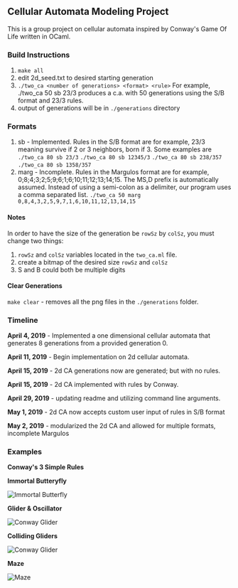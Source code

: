 
## Cellular Automata Modeling Project
This is a group project on cellular automata inspired by Conway's Game Of Life written in OCaml.

### Build Instructions
1. `make all`
2. edit 2d_seed.txt to desired starting generation
3. `./two_ca <number of generations> <format> <rule>` For example, ./two_ca 50 sb 23/3 produces a c.a. with 50 generations using the S/B format and 23/3 rules.
4. output of generations will be in `./generations` directory

### Formats
1. sb - Implemented. Rules in the S/B format are for example, 23/3 meaning survive if 2 or 3 neighbors, born if 3. Some examples are
  `./two_ca 80 sb 23/3`
  `./two_ca 80 sb 12345/3`
  `./two_ca 80 sb 238/357`
  `./two_ca 80 sb 1358/357`
2. marg - Incomplete. Rules in the Margulos format are for example, 0;8;4;3;2;5;9;6;1;6;10;11;12;13;14;15. The MS,D prefix   is automatically assumed. Instead of using a semi-colon as a delimiter, our program uses a comma separated list.
  `./two_ca 50 marg 0,8,4,3,2,5,9,7,1,6,10,11,12,13,14,15`
  
#### Notes
In order to have the size of the generation be `rowSz` by `colSz`, you must change two things:
1. `rowSz` and `colSz` variables located in the `two_ca.ml` file.
2. create a bitmap of the desired size `rowSz` and `colSz` 
3. S and B could both be multiple digits

#### Clear Generations
`make clear` - removes all the png files in the `./generations` folder.


### Timeline

**April 4, 2019** - Implemented a one dimensional cellular automata that generates 8 generations from a provided generation 0. 

**April 11, 2019** - Begin implementation on 2d cellular automata.

**April 15, 2019** - 2d CA generations now are generated; but with no rules.

**April 15, 2019** - 2d CA implemented with rules by Conway.

**April 29, 2019** - updating readme and utilizing command line arguments.

**May 1, 2019** - 2d CA now accepts custom user input of rules in S/B format

**May 2, 2019** - modularized the 2d CA and allowed for multiple formats, incomplete Margulos

### Examples

**Conway's 3 Simple Rules**

**Immortal Butteryfly**

![Immortal Butterfly](https://github.com/ocamlca/Cellular-Automaton-Ocaml/blob/2d-ca/2d-conway.gif?raw=true)


**Glider & Oscillator**

![Conway Glider](https://github.com/ocamlca/Cellular-Automaton-Ocaml/blob/2d-ca/2d-glider.gif?raw=true)


**Colliding Gliders**

![Conway Glider](https://github.com/ocamlca/Cellular-Automaton-Ocaml/blob/2d-ca/exploding_gliders.gif?raw=true)


**Maze**

![Maze](https://github.com/ocamlca/Cellular-Automaton-Ocaml/blob/master/2d-maze-12345-3.gif?raw=true)


